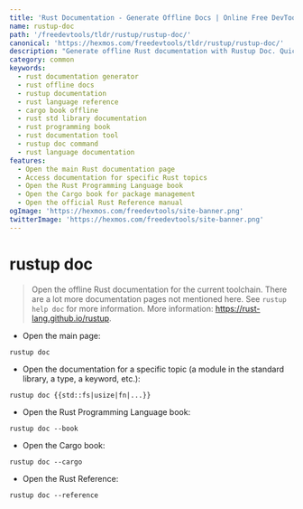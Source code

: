 ```yaml
---
title: 'Rust Documentation - Generate Offline Docs | Online Free DevTools by Hexmos'
name: rustup-doc
path: '/freedevtools/tldr/rustup/rustup-doc/'
canonical: 'https://hexmos.com/freedevtools/tldr/rustup/rustup-doc/'
description: "Generate offline Rust documentation with Rustup Doc. Quickly access Rust's standard library, books, and references. Free online tool, no registration required."
category: common
keywords:
  - rust documentation generator
  - rust offline docs
  - rustup documentation
  - rust language reference
  - cargo book offline
  - rust std library documentation
  - rust programming book
  - rust documentation tool
  - rustup doc command
  - rust language documentation
features:
  - Open the main Rust documentation page
  - Access documentation for specific Rust topics
  - Open the Rust Programming Language book
  - Open the Cargo book for package management
  - Open the official Rust Reference manual
ogImage: 'https://hexmos.com/freedevtools/site-banner.png'
twitterImage: 'https://hexmos.com/freedevtools/site-banner.png'
---
```


# rustup doc

> Open the offline Rust documentation for the current toolchain.
> There are a lot more documentation pages not mentioned here. See `rustup help doc` for more information.
> More information: <https://rust-lang.github.io/rustup>.

- Open the main page:

`rustup doc`

- Open the documentation for a specific topic (a module in the standard library, a type, a keyword, etc.):

`rustup doc {{std::fs|usize|fn|...}}`

- Open the Rust Programming Language book:

`rustup doc --book`

- Open the Cargo book:

`rustup doc --cargo`

- Open the Rust Reference:

`rustup doc --reference`
